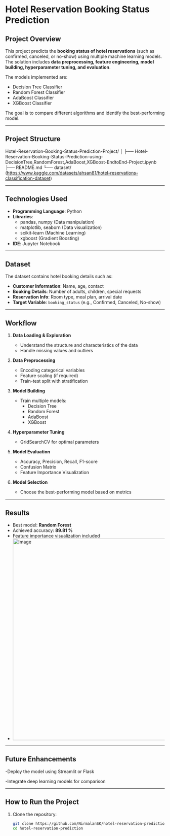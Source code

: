 # Hotel Reservation Booking Status Prediction

##  Project Overview
This project predicts the **booking status of hotel reservations** (such as confirmed, canceled, or no-show) using multiple machine learning models. The solution includes **data preprocessing, feature engineering, model building, hyperparameter tuning, and evaluation**.

The models implemented are:
- Decision Tree Classifier
- Random Forest Classifier
- AdaBoost Classifier
- XGBoost Classifier

The goal is to compare different algorithms and identify the best-performing model.

---

##  Project Structure
Hotel-Reservation-Booking-Status-Prediction-Project/
│
├── Hotel-Reservation-Booking-Status-Prediction-using-DecisionTree,RandomForest,AdaBoost,XGBoost-EndtoEnd-Project.ipynb
├── README.md
└── dataset/ (https://www.kaggle.com/datasets/ahsan81/hotel-reservations-classification-dataset)

---

##  **Technologies Used**
- **Programming Language**: Python
- **Libraries**:
  - pandas, numpy (Data manipulation)
  - matplotlib, seaborn (Data visualization)
  - scikit-learn (Machine Learning)
  - xgboost (Gradient Boosting)
- **IDE**: Jupyter Notebook

---

##  **Dataset**
The dataset contains hotel booking details such as:
- **Customer Information**: Name, age, contact
- **Booking Details**: Number of adults, children, special requests
- **Reservation Info**: Room type, meal plan, arrival date
- **Target Variable**: `booking_status` (e.g., Confirmed, Canceled, No-show)

---

##  **Workflow**
1. **Data Loading & Exploration**
   - Understand the structure and characteristics of the data
   - Handle missing values and outliers

2. **Data Preprocessing**
   - Encoding categorical variables
   - Feature scaling (if required)
   - Train-test split with stratification

3. **Model Building**
   - Train multiple models:
     - Decision Tree
     - Random Forest
     - AdaBoost
     - XGBoost

4. **Hyperparameter Tuning**
   - GridSearchCV  for optimal parameters

5. **Model Evaluation**
   - Accuracy, Precision, Recall, F1-score
   - Confusion Matrix
   - Feature Importance Visualization

6. **Model Selection**
   - Choose the best-performing model based on metrics

---

##  **Results**
- Best model: **Random Forest** 
- Achieved accuracy: **89.81 %**
- Feature importance visualization included
- <img width="846" height="636" alt="image" src="https://github.com/user-attachments/assets/89497933-5f74-4398-ab94-f78ec0ff2788" />


---
## **Future Enhancements**

-Deploy the model using Streamlit or Flask


-Integrate deep learning models for comparison

---
##  **How to Run the Project**
1. Clone the repository:
   ```bash
   git clone https://github.com/NirmalanSK/hotel-reservation-prediction.git
   cd hotel-reservation-prediction
